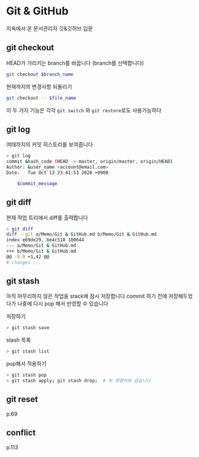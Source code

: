 
# Git & GitHub

지옥에서 온 문서관리자 깃&깃허브 입문

## git checkout

HEAD가 가리키는 branch를 바꿉니다 (branch를 선택합니다)

```bash
git checkout $branch_name
```

현재까지의 변경사항 되돌리기

```bash
git checkout -- $file_name
```

이 두 가지 기능은 각각 `git switch` 와 `git restore`로도 사용가능하다

## git log

여태까지의 커밋 히스토리를 보여줍니다

```bash
> git log
commit &hash_code (HEAD -> master, origin/master, origin/HEAD)
Author: &user_name <account@email.com>
Date:   Tue Oct 13 23:41:53 2020 +0900

    $commit_message
```

## git diff

현재 작업 트리에서 diff를 출력합니다

```bash
> git diff
diff --git a/Memo/Git & GitHub.md b/Memo/Git & GitHub.md
index e69de29..be4c510 100644
--- a/Memo/Git & GitHub.md
+++ b/Memo/Git & GitHub.md
@@ -0,0 +1,42 @@
# changes ...
```

## git stash

아직 마무리하지 않은 작업을 stack에 잠시 저장합니다
commit 하기 전에 저장해두었다가 나중에 다시 pop 해서 반영할 수 있습니다

저장하기
```bash
> git stash save
```

stash 목록
```bash
> git stash list
```

pop해서 적용하기
```bash
> git stash pop
> git stash apply; git stash drop;	# 위 명령어와 같습니다
```

## git reset

p.69

## conflict

p.113
